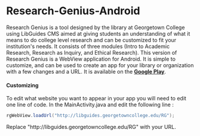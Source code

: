 # Research-Genius-Android
Research Genius is a tool designed by the library at Georgetown College using LibGuides CMS aimed at giving students an understanding of what it means to do college level research and can be customized to fit your institution's needs. It consists of three modules (Intro to Academic Research, Research as Inquiry, and Ethical Research). This version of Research Genius is a WebView application for Android. It is simple to customize, and can be used to create an app for your library or organization with a few changes and a URL. It is available on the <a href="https://play.google.com/store/apps/details?id=com.benrawlins.researchgenius&hl=en" target="_blank"><strong>Google Play</strong></a>.

<p><h4>Customizing</h4>
To edit what website you want to appear in your app you will need to edit one line of code.  In the MainActivity.java and edit the following line :</p>

```java
rgWebView.loadUrl("http://libguides.georgetowncollege.edu/RG");
```
<p>Replace "http://libguides.georgetowncollege.edu/RG" with your URL. </p>
